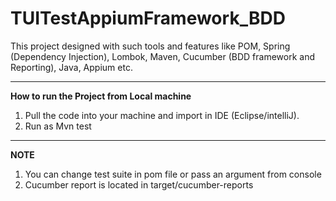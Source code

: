 # TUITestAppiumFramework_BDD
This project designed with such tools and features like POM, Spring (Dependency Injection), Lombok, Maven, Cucumber (BDD framework and Reporting), Java, Appium etc. 

------------------------------------------------------------
**How to run the Project from Local machine**
1. Pull the code into your machine and import in IDE (Eclipse/intelliJ).
2. Run as Mvn test
------------------------------------------------------------
**NOTE**
1. You can change test suite in pom file or pass an argument from console
2. Cucumber report is located in target/cucumber-reports



